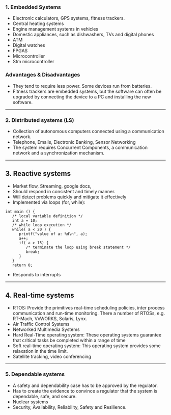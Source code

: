  ### 1. Embedded Systems

- Electronic calculators, GPS systems, fitness trackers.
- Central heating systems
- Engine management systems in vehicles
- Domestic appliances, such as dishwashers, TVs and digital phones
- ATM
- Digital watches
- FPGAS
- Microcontroller 
- Stm microcontroller 

### Advantages & Disadvantages

- They tend to require less power. Some devices run from batteries.
- Fitness trackers are embedded systems, but the software can often be upgraded by connecting the device to a PC and installing the new software.


--------------------------------------------------------------------------------------------------------------------------------------------------------------------
### 2. Distributed systems (LS)

- Collection of autonomous computers connected using a communication network.
- Telephone, Emails, Electronic Banking, Sensor Networking
- The system requires Concurrent Components, a communication network and a synchronization mechanism.
--------------------------------------------------------------------------------------------------------------------------------------------------------------------
## 3. Reactive systems
- Market flow, Streaming, google docs,
- Should respond in consistent and timely manner.
- Will detect problems quickly and mitigate it effectively
- Implemented via loops (for, while):
```
int main () {
   /* local variable definition */
   int a = 10;
   /* while loop execution */
   while( a < 20 ) {
      printf("value of a: %d\n", a);
      a++;
      if( a > 15) {
         /* terminate the loop using break statement */
         break;
      }		
   }
   return 0;
```
- Responds to interrupts
--------------------------------------------------------------------------------------------------------------------------------------------------------------------
## 4. Real-time systems
- RTOS: Provide the primitives real-time scheduling policies, inter process communication and run-time monitoring. There a number of RTOSs, e.g. RT-Mach, VxWORKS, Solaris, Lynx.
- Air Traffic Control Systems
- Networked Multimedia Systems
- Hard Real-Time operating system: These operating systems guarantee that critical tasks be completed within a range of time
- Soft real-time operating system: This operating system provides some relaxation in the time limit.
- Satellite tracking, video conferencing 
--------------------------------------------------------------------------------------------------------------------------------------------------------------------
### 5. Dependable systems 
- A safety and dependability case has to be approved by the regulator.
- Has to create the evidence to convince a regulator that the system is dependable, safe, and secure.
- Nuclear systems
- Security, Availability, Reliability, Safety and Resilience.

